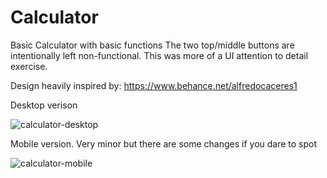 # Calculator
Basic Calculator with basic functions
The two top/middle buttons are intentionally left non-functional.
This was more of a UI attention to detail exercise.

Design heavily inspired by: https://www.behance.net/alfredocaceres1


Desktop verison 


![calculator-desktop](https://user-images.githubusercontent.com/82598098/226148682-df70f69b-f179-4624-bbc8-9569f85b584e.jpg)


Mobile version. Very minor but there are some changes if you dare to spot 

![calculator-mobile](https://user-images.githubusercontent.com/82598098/226148693-5176bb99-876a-4f77-824c-1b2df365c731.jpg)
